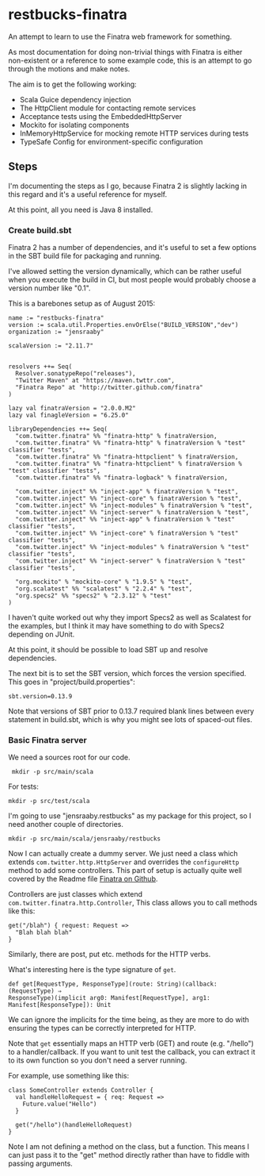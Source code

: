 # restbucks-finatra
An attempt to learn to use the Finatra web framework for something.

As most documentation for doing non-trivial things with Finatra is either
non-existent or a reference to some example code, this is an attempt to go
through the motions and make notes.

The aim is to get the following working:
* Scala Guice dependency injection
* The HttpClient module for contacting remote services
* Acceptance tests using the EmbeddedHttpServer
* Mockito for isolating components
* InMemoryHttpService for mocking remote HTTP services during tests
* TypeSafe Config for environment-specific configuration

## Steps
I'm documenting the steps as I go, because Finatra 2 is slightly lacking in this
regard and it's a useful reference for myself.

At this point, all you need is Java 8 installed.
### Create build.sbt
Finatra 2 has a number of dependencies, and it's useful to set a few options in
the SBT build file for packaging and running.

I've allowed setting the version dynamically, which can be rather useful when you execute the
build in CI, but most people would probably choose a version number like "0.1".

This is a barebones setup as of August 2015:

```
name := "restbucks-finatra"
version := scala.util.Properties.envOrElse("BUILD_VERSION","dev")
organization := "jensraaby"

scalaVersion := "2.11.7"


resolvers ++= Seq(
  Resolver.sonatypeRepo("releases"),
  "Twitter Maven" at "https://maven.twttr.com",
  "Finatra Repo" at "http://twitter.github.com/finatra"
)

lazy val finatraVersion = "2.0.0.M2"
lazy val finagleVersion = "6.25.0"

libraryDependencies ++= Seq(
  "com.twitter.finatra" %% "finatra-http" % finatraVersion,
  "com.twitter.finatra" %% "finatra-http" % finatraVersion % "test" classifier "tests",
  "com.twitter.finatra" %% "finatra-httpclient" % finatraVersion,
  "com.twitter.finatra" %% "finatra-httpclient" % finatraVersion % "test" classifier "tests",
  "com.twitter.finatra" %% "finatra-logback" % finatraVersion,

  "com.twitter.inject" %% "inject-app" % finatraVersion % "test",
  "com.twitter.inject" %% "inject-core" % finatraVersion % "test",
  "com.twitter.inject" %% "inject-modules" % finatraVersion % "test",
  "com.twitter.inject" %% "inject-server" % finatraVersion % "test",
  "com.twitter.inject" %% "inject-app" % finatraVersion % "test" classifier "tests",
  "com.twitter.inject" %% "inject-core" % finatraVersion % "test" classifier "tests",
  "com.twitter.inject" %% "inject-modules" % finatraVersion % "test" classifier "tests",
  "com.twitter.inject" %% "inject-server" % finatraVersion % "test" classifier "tests",

  "org.mockito" % "mockito-core" % "1.9.5" % "test",
  "org.scalatest" %% "scalatest" % "2.2.4" % "test",
  "org.specs2" %% "specs2" % "2.3.12" % "test"
)

```
I haven't quite worked out why they import Specs2 as well as Scalatest for the
examples, but I think it may have something to do with Specs2 depending on JUnit.

At this point, it should be possible to load SBT up and resolve dependencies.

The next bit is to set the SBT version, which forces the version specified. This
goes in "project/build.properties":
```
sbt.version=0.13.9
```
Note that versions of SBT prior to 0.13.7 required blank lines between every
statement in build.sbt, which is why you might see lots of spaced-out files.

### Basic Finatra server

We need a sources root for our code.

``` mkdir -p src/main/scala```

For tests:

```mkdir -p src/test/scala```

I'm going to use "jensraaby.restbucks" as my package for this project, so I need
another couple of directories.

```
mkdir -p src/main/scala/jensraaby/restbucks
```

Now I can actually create a dummy server.
We just need a class which extends ```com.twitter.http.HttpServer``` and
overrides the ```configureHttp``` method to add some controllers. This part of
setup is actually quite well covered by the Readme file
[Finatra on Github](https://github.com/twitter/finatra).

Controllers are just classes which extend ```com.twitter.finatra.http.Controller```,
This class allows you to call methods like this:

```
get("/blah") { request: Request =>
  "Blah blah blah"
}
```
Similarly, there are post, put etc. methods for the HTTP verbs.

What's interesting here is the type signature of ```get```.

```
def get[RequestType, ResponseType](route: String)(callback: (RequestType) ⇒
ResponseType)(implicit arg0: Manifest[RequestType], arg1:
Manifest[ResponseType]): Unit
```

We can ignore the implicits for the time being, as they are more to do with
ensuring the types can be correctly interpreted for HTTP. 

Note that ```get``` essentially maps an HTTP verb (GET) and route (e.g. "/hello") to a
handler/callback. If you want to unit test the callback, you can extract it to
its own function so you don't need a server running.

For example, use something like this:

```
class SomeController extends Controller {
  val handleHelloRequest = { req: Request =>
    Future.value("Hello")
  }

  get("/hello")(handleHelloRequest)
}
```

Note I am not defining a method on the class, but a function. This means I can
just pass it to the "get" method directly rather than have to fiddle with
passing arguments.

